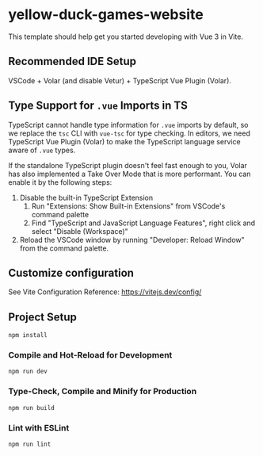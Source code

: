 # yellow-duck-games-website

This template should help get you started developing with Vue 3 in Vite.

## Recommended IDE Setup

VSCode + Volar (and disable Vetur) + TypeScript Vue Plugin (Volar).

## Type Support for `.vue` Imports in TS

TypeScript cannot handle type information for `.vue` imports by default, so we replace the `tsc` CLI with `vue-tsc` for type checking. In editors, we need TypeScript Vue Plugin (Volar) to make the TypeScript language service aware of `.vue` types.

If the standalone TypeScript plugin doesn't feel fast enough to you, Volar has also implemented a Take Over Mode that is more performant. You can enable it by the following steps:

1. Disable the built-in TypeScript Extension  
    1) Run "Extensions: Show Built-in Extensions" from VSCode's command palette  
    2) Find "TypeScript and JavaScript Language Features", right click and select "Disable (Workspace)"
2. Reload the VSCode window by running "Developer: Reload Window" from the command palette.

## Customize configuration

See Vite Configuration Reference: https://vitejs.dev/config/

## Project Setup

```npm install```

### Compile and Hot-Reload for Development

```npm run dev```

### Type-Check, Compile and Minify for Production

```npm run build```

### Lint with ESLint

```npm run lint```